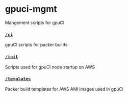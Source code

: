 # gpuci-mgmt
Mangement scripts for gpuCI

### [`/ci`](/ci)
gpuCI scripts for packer builds

### [`/init`](/init)
Scripts used for gpuCI node startup on AWS

### [`/templates`](/templates)
Packer build templates for AWS AMI images used in gpuCI
